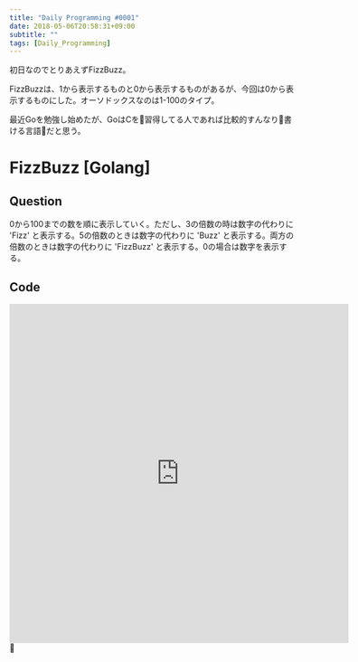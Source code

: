 ```yaml
---
title: "Daily Programming #0001"
date: 2018-05-06T20:58:31+09:00
subtitle: ""
tags: [Daily_Programming]
---
```


初日なのでとりあえずFizzBuzz。

FizzBuzzは、1から表示するものと0から表示するものがあるが、今回は0から表示するものにした。オーソドックスなのは1-100のタイプ。

最近Goを勉強し始めたが、GoはCを習得してる人であれば比較的すんなり書ける言語だと思う。

# FizzBuzz [Golang]

## Question

0から100までの数を順に表示していく。ただし、3の倍数の時は数字の代わりに 'Fizz' と表示する。5の倍数のときは数字の代わりに 'Buzz' と表示する。両方の倍数のときは数字の代わりに 'FizzBuzz' と表示する。0の場合は数字を表示する。

## Code

<iframe src='https://glot.io/snippets/f0f89sbbp6/embed' frameborder='0' scrolling='no' sandbox='allow-forms allow-pointer-lock allow-popups allow-same-origin allow-scripts' width='600' height='600'></iframe>
